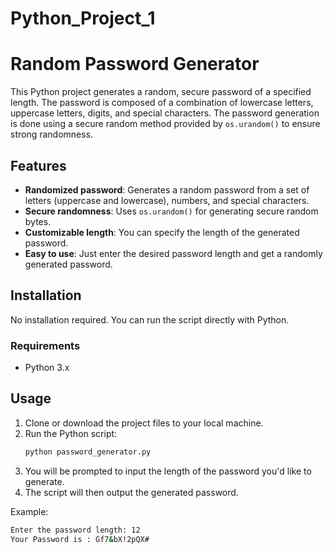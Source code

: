 # Python_Project_1
# Random Password Generator

This Python project generates a random, secure password of a specified length. The password is composed of a combination of lowercase letters, uppercase letters, digits, and special characters. The password generation is done using a secure random method provided by `os.urandom()` to ensure strong randomness.

## Features

- **Randomized password**: Generates a random password from a set of letters (uppercase and lowercase), numbers, and special characters.
- **Secure randomness**: Uses `os.urandom()` for generating secure random bytes.
- **Customizable length**: You can specify the length of the generated password.
- **Easy to use**: Just enter the desired password length and get a randomly generated password.

## Installation

No installation required. You can run the script directly with Python.

### Requirements
- Python 3.x

## Usage

1. Clone or download the project files to your local machine.
2. Run the Python script:
    ```bash
    python password_generator.py
    ```
3. You will be prompted to input the length of the password you'd like to generate.
4. The script will then output the generated password.

Example:

```bash
Enter the password length: 12
Your Password is : Gf7&bX!2pQX#
